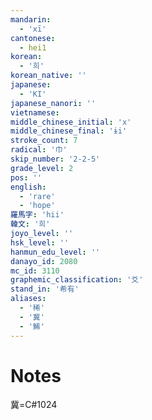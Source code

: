 ```yaml
---
mandarin:
  - 'xī'
cantonese:
  - hei1
korean:
  - '희'
korean_native: ''
japanese:
  - 'KI'
japanese_nanori: ''
vietnamese:
middle_chinese_initial: 'x'
middle_chinese_final: 'ɨi'
stroke_count: 7
radical: '巾'
skip_number: '2-2-5'
grade_level: 2
pos: ''
english:
  - 'rare'
  - 'hope'
羅馬字: 'hii'
韓文: '희'
joyo_level: ''
hsk_level: ''
hanmun_edu_level: ''
danayo_id: 2080
mc_id: 3110
graphemic_classification: '爻'
stand_in: '希有'
aliases:
  - '稀'
  - '冀'
  - '鯑'
---
```


# Notes
冀=C#1024
